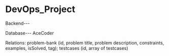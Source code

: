 # DevOps_Project


Backend---


Database--- AceCoder


Relations:
problem-bank (id, problem title, problem description, constraints, examples, isSolved, tag);
testcases (id, array of testcases)




